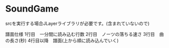 # SoundGame
srcを実行する場合JLayerライブラリが必要です。(含まれていないので)

譜面仕様
1行目　一分間に読み込む行数
2行目　ノーツの落ちる速さ
3行目　曲の長さ(秒)
4行目以降　譜面(上から順に読み込んでいく)
